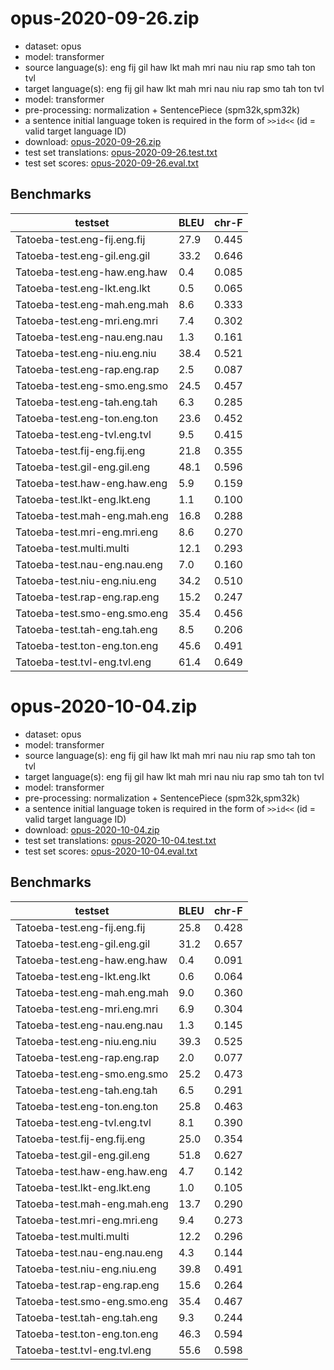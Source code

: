 # opus-2020-09-26.zip

* dataset: opus
* model: transformer
* source language(s): eng fij gil haw lkt mah mri nau niu rap smo tah ton tvl
* target language(s): eng fij gil haw lkt mah mri nau niu rap smo tah ton tvl
* model: transformer
* pre-processing: normalization + SentencePiece (spm32k,spm32k)
* a sentence initial language token is required in the form of `>>id<<` (id = valid target language ID)
* download: [opus-2020-09-26.zip](https://object.pouta.csc.fi/Tatoeba-MT-models/pqe-pqe/opus-2020-09-26.zip)
* test set translations: [opus-2020-09-26.test.txt](https://object.pouta.csc.fi/Tatoeba-MT-models/pqe-pqe/opus-2020-09-26.test.txt)
* test set scores: [opus-2020-09-26.eval.txt](https://object.pouta.csc.fi/Tatoeba-MT-models/pqe-pqe/opus-2020-09-26.eval.txt)

## Benchmarks

| testset               | BLEU  | chr-F |
|-----------------------|-------|-------|
| Tatoeba-test.eng-fij.eng.fij 	| 27.9 	| 0.445 |
| Tatoeba-test.eng-gil.eng.gil 	| 33.2 	| 0.646 |
| Tatoeba-test.eng-haw.eng.haw 	| 0.4 	| 0.085 |
| Tatoeba-test.eng-lkt.eng.lkt 	| 0.5 	| 0.065 |
| Tatoeba-test.eng-mah.eng.mah 	| 8.6 	| 0.333 |
| Tatoeba-test.eng-mri.eng.mri 	| 7.4 	| 0.302 |
| Tatoeba-test.eng-nau.eng.nau 	| 1.3 	| 0.161 |
| Tatoeba-test.eng-niu.eng.niu 	| 38.4 	| 0.521 |
| Tatoeba-test.eng-rap.eng.rap 	| 2.5 	| 0.087 |
| Tatoeba-test.eng-smo.eng.smo 	| 24.5 	| 0.457 |
| Tatoeba-test.eng-tah.eng.tah 	| 6.3 	| 0.285 |
| Tatoeba-test.eng-ton.eng.ton 	| 23.6 	| 0.452 |
| Tatoeba-test.eng-tvl.eng.tvl 	| 9.5 	| 0.415 |
| Tatoeba-test.fij-eng.fij.eng 	| 21.8 	| 0.355 |
| Tatoeba-test.gil-eng.gil.eng 	| 48.1 	| 0.596 |
| Tatoeba-test.haw-eng.haw.eng 	| 5.9 	| 0.159 |
| Tatoeba-test.lkt-eng.lkt.eng 	| 1.1 	| 0.100 |
| Tatoeba-test.mah-eng.mah.eng 	| 16.8 	| 0.288 |
| Tatoeba-test.mri-eng.mri.eng 	| 8.6 	| 0.270 |
| Tatoeba-test.multi.multi 	| 12.1 	| 0.293 |
| Tatoeba-test.nau-eng.nau.eng 	| 7.0 	| 0.160 |
| Tatoeba-test.niu-eng.niu.eng 	| 34.2 	| 0.510 |
| Tatoeba-test.rap-eng.rap.eng 	| 15.2 	| 0.247 |
| Tatoeba-test.smo-eng.smo.eng 	| 35.4 	| 0.456 |
| Tatoeba-test.tah-eng.tah.eng 	| 8.5 	| 0.206 |
| Tatoeba-test.ton-eng.ton.eng 	| 45.6 	| 0.491 |
| Tatoeba-test.tvl-eng.tvl.eng 	| 61.4 	| 0.649 |

# opus-2020-10-04.zip

* dataset: opus
* model: transformer
* source language(s): eng fij gil haw lkt mah mri nau niu rap smo tah ton tvl
* target language(s): eng fij gil haw lkt mah mri nau niu rap smo tah ton tvl
* model: transformer
* pre-processing: normalization + SentencePiece (spm32k,spm32k)
* a sentence initial language token is required in the form of `>>id<<` (id = valid target language ID)
* download: [opus-2020-10-04.zip](https://object.pouta.csc.fi/Tatoeba-MT-models/pqe-pqe/opus-2020-10-04.zip)
* test set translations: [opus-2020-10-04.test.txt](https://object.pouta.csc.fi/Tatoeba-MT-models/pqe-pqe/opus-2020-10-04.test.txt)
* test set scores: [opus-2020-10-04.eval.txt](https://object.pouta.csc.fi/Tatoeba-MT-models/pqe-pqe/opus-2020-10-04.eval.txt)

## Benchmarks

| testset               | BLEU  | chr-F |
|-----------------------|-------|-------|
| Tatoeba-test.eng-fij.eng.fij 	| 25.8 	| 0.428 |
| Tatoeba-test.eng-gil.eng.gil 	| 31.2 	| 0.657 |
| Tatoeba-test.eng-haw.eng.haw 	| 0.4 	| 0.091 |
| Tatoeba-test.eng-lkt.eng.lkt 	| 0.6 	| 0.064 |
| Tatoeba-test.eng-mah.eng.mah 	| 9.0 	| 0.360 |
| Tatoeba-test.eng-mri.eng.mri 	| 6.9 	| 0.304 |
| Tatoeba-test.eng-nau.eng.nau 	| 1.3 	| 0.145 |
| Tatoeba-test.eng-niu.eng.niu 	| 39.3 	| 0.525 |
| Tatoeba-test.eng-rap.eng.rap 	| 2.0 	| 0.077 |
| Tatoeba-test.eng-smo.eng.smo 	| 25.2 	| 0.473 |
| Tatoeba-test.eng-tah.eng.tah 	| 6.5 	| 0.291 |
| Tatoeba-test.eng-ton.eng.ton 	| 25.8 	| 0.463 |
| Tatoeba-test.eng-tvl.eng.tvl 	| 8.1 	| 0.390 |
| Tatoeba-test.fij-eng.fij.eng 	| 25.0 	| 0.354 |
| Tatoeba-test.gil-eng.gil.eng 	| 51.8 	| 0.627 |
| Tatoeba-test.haw-eng.haw.eng 	| 4.7 	| 0.142 |
| Tatoeba-test.lkt-eng.lkt.eng 	| 1.0 	| 0.105 |
| Tatoeba-test.mah-eng.mah.eng 	| 13.7 	| 0.290 |
| Tatoeba-test.mri-eng.mri.eng 	| 9.4 	| 0.273 |
| Tatoeba-test.multi.multi 	| 12.2 	| 0.296 |
| Tatoeba-test.nau-eng.nau.eng 	| 4.3 	| 0.144 |
| Tatoeba-test.niu-eng.niu.eng 	| 39.8 	| 0.491 |
| Tatoeba-test.rap-eng.rap.eng 	| 15.6 	| 0.264 |
| Tatoeba-test.smo-eng.smo.eng 	| 35.4 	| 0.467 |
| Tatoeba-test.tah-eng.tah.eng 	| 9.3 	| 0.244 |
| Tatoeba-test.ton-eng.ton.eng 	| 46.3 	| 0.594 |
| Tatoeba-test.tvl-eng.tvl.eng 	| 55.6 	| 0.598 |

